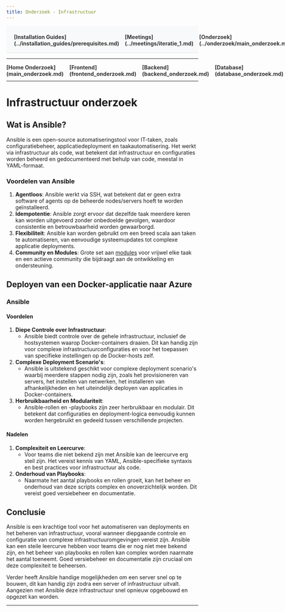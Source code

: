 ```yaml
---
title: Onderzoek - Infrastructuur
---
```


<div style="display:flex; justify-content:space-between; align-items:left; padding:20px; background-color:#f8f9fa; border-bottom:1px solid #e0e0e0;">
  <nav style="display:flex; gap:15px; height:30px;">
    <a markdown="1" style="text-decoration:none; color:#333; font-weight:bold;">[Installation Guides](../installation_guides/prerequisites.md)</a>
    <a markdown="1" style="text-decoration:none; color:#333; font-weight:bold;">[Meetings](../meetings/iteratie_1.md)</a>
    <a markdown="1" style="text-decoration:none; color:#333; font-weight:bold;">[Onderzoek](../onderzoek/main_onderzoek.md)</a>
    <a markdown="1" style="text-decoration:none; color:#333; font-weight:bold;">[Retrospectives](../retrospectives/home_retrospectives.md)</a>
  </nav>
</div>

---

<nav style="display:flex; gap:15px; height:30px;">
  <a markdown="1" style="text-decoration:none; color:#333; font-weight:bold;">[Home Onderzoek](main_onderzoek.md)</a>
  <a markdown="1" style="text-decoration:none; color:#333; font-weight:bold;">[Frontend](frontend_onderzoek.md)</a>
  <a markdown="1" style="text-decoration:none; color:#333; font-weight:bold;">[Backend](backend_onderzoek.md)</a>
  <a markdown="1" style="text-decoration:none; color:#333; font-weight:bold;">[Database](database_onderzoek.md)</a>
  <a markdown="1" style="text-decoration:none; color:#333; font-weight:bold;">Infrastructuur</a>
  <a markdown="1" style="text-decoration:none; color:#333; font-weight:bold;">[Code Monitor](code_monitor_onderzoek.md)</a>
</nav>

---

# Infrastructuur onderzoek
## Wat is Ansible?
Ansible is een open-source automatiseringstool voor IT-taken, zoals configuratiebeheer, applicatiedeployment en taakautomatisering. Het werkt via infrastructuur als code, wat betekent dat infrastructuur en configuraties worden beheerd en gedocumenteerd met behulp van code, meestal in YAML-formaat.

### Voordelen van Ansible
1. **Agentloos**: Ansible werkt via SSH, wat betekent dat er geen extra software of agents op de beheerde nodes/servers hoeft te worden geïnstalleerd.
2. **Idempotentie**: Ansible zorgt ervoor dat dezelfde taak meerdere keren kan worden uitgevoerd zonder onbedoelde gevolgen, waardoor consistentie en betrouwbaarheid worden gewaarborgd.
3. **Flexibiliteit**: Ansible kan worden gebruikt om een breed scala aan taken te automatiseren, van eenvoudige systeemupdates tot complexe applicatie deployments.
4. **Community en Modules**: Grote set aan [modules](https://docs.ansible.com/ansible/2.9/modules/list_of_all_modules.html) voor vrijwel elke taak en een actieve community die bijdraagt aan de ontwikkeling en ondersteuning.

## Deployen van een Docker-applicatie naar Azure
### Ansible
#### Voordelen
1. **Diepe Controle over Infrastructuur**:
   - Ansible biedt controle over de gehele infrastructuur, inclusief de hostsystemen waarop Docker-containers draaien. Dit kan handig zijn voor complexe infrastructuurconfiguraties en voor het toepassen van specifieke instellingen op de Docker-hosts zelf.
2. **Complexe Deployment Scenario's**:
   - Ansible is uitstekend geschikt voor complexe deployment scenario's waarbij meerdere stappen nodig zijn, zoals het provisioneren van servers, het instellen van netwerken, het installeren van afhankelijkheden en het uiteindelijk deployen van applicaties in Docker-containers.
3. **Herbruikbaarheid en Modulariteit**:
   - Ansible-rollen en -playbooks zijn zeer herbruikbaar en modulair. Dit betekent dat configuraties en deployment-logica eenvoudig kunnen worden hergebruikt en gedeeld tussen verschillende projecten.

#### Nadelen
1. **Complexiteit en Leercurve**:
   - Voor teams die niet bekend zijn met Ansible kan de leercurve erg steil zijn. Het vereist kennis van YAML, Ansible-specifieke syntaxis en best practices voor infrastructuur als code.
2. **Onderhoud van Playbooks**:
   - Naarmate het aantal playbooks en rollen groeit, kan het beheer en onderhoud van deze scripts complex en onoverzichtelijk worden. Dit vereist goed versiebeheer en documentatie.

## Conclusie
Ansible is een krachtige tool voor het automatiseren van deployments en het beheren van infrastructuur, vooral wanneer diepgaande controle en configuratie van complexe infrastructuuromgevingen vereist zijn.
Ansible kan een steile leercurve hebben voor teams die er nog niet mee bekend zijn, en het beheer van playbooks en rollen kan complex worden naarmate het aantal toeneemt.
Goed versiebeheer en documentatie zijn cruciaal om deze complexiteit te beheersen.

Verder heeft Ansible handige mogelijkheden om een server snel op te bouwen, dit kan handig zijn zodra een server of infrastructuur uitvalt.
Aangezien met Ansible deze infrastructuur snel opnieuw opgebouwd en opgezet kan worden.

---